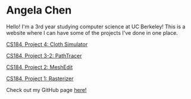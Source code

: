 # Angela Chen

Hello! I'm a 3rd year studying computer science at UC Berkeley! This is a website where I can have some of the projects I've done in one place.

[CS184, Project 4: Cloth Simulator](https://achen0816.github.io/clothsim/)

[CS184, Project 3-2: PathTracer](https://achen0816.github.io/pathtracer/)

[CS184, Project 2: MeshEdit](https://achen0816.github.io/meshedit/)

[CS184, Project 1: Rasterizer](https://achen0816.github.io/rasterizer/)

Check out my GitHub page [here!](https://github.com/achen0816)
